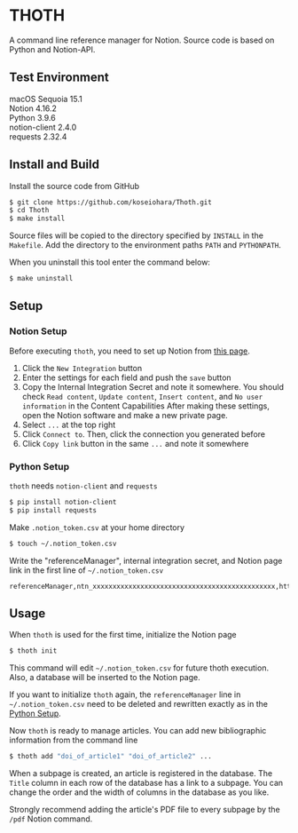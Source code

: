 # THOTH

A command line reference manager for Notion.
Source code is based on Python and Notion-API.

## Test Environment
macOS Sequoia 15.1  
Notion 4.16.2  
Python 3.9.6  
notion-client 2.4.0  
requests 2.32.4  

## Install and Build
Install the source code from GitHub
```sh
$ git clone https://github.com/koseiohara/Thoth.git
$ cd Thoth
$ make install
```
Source files will be copied to the directory specified by `INSTALL` in the `Makefile`.
Add the directory to the environment paths `PATH` and `PYTHONPATH`.  

When you uninstall this tool enter the command below:
```sh
$ make uninstall
```

## Setup
### Notion Setup
Before executing `thoth`, you need to set up Notion from [this page](https://www.notion.so/profile/integrations).
1. Click the `New Integration` button
1. Enter the settings for each field and push the `save` button
1. Copy the Internal Integration Secret and note it somewhere. You should check `Read content`, `Update content`, `Insert content`, and `No user information` in the Content Capabilities
After making these settings, open the Notion software and make a new private page.
1. Select `...` at the top right
1. Click `Connect to`. Then, click the connection you generated before
1. Click `Copy link` button in the same `...` and note it somewhere

### Python Setup<a id="PythonSetup"></a>
`thoth` needs `notion-client` and `requests`
```sh
$ pip install notion-client
$ pip install requests
```
Make `.notion_token.csv` at your home directory
```sh
$ touch ~/.notion_token.csv
```
Write the "referenceManager", internal integration secret, and Notion page link in the first line of `~/.notion_token.csv`
```csv
referenceManager,ntn_xxxxxxxxxxxxxxxxxxxxxxxxxxxxxxxxxxxxxxxxxxxxxx,https://www.notion.so/xxxxxxxxxxxxxxxxxxxxxxxxxxxxxxxxxxxxxxxxxxxxxxxxx
```

## Usage
When `thoth` is used for the first time, initialize the Notion page
```sh
$ thoth init
```
This command will edit `~/.notion_token.csv` for future thoth execution.
Also, a database will be inserted to the Notion page.  

If you want to initialize `thoth` again, the `referenceManager` line in `~/.notion_token.csv` need to be deleted and rewritten exactly as in the [Python Setup](#PythonSetup).  

Now `thoth` is ready to manage articles.
You can add new bibliographic information from the command line
```sh
$ thoth add "doi_of_article1" "doi_of_article2" ...
```
When a subpage is created, an article is registered in the database.
The `Title` column in each row of the database has a link to a subpage.
You can change the order and the width of columns in the database as you like.  

Strongly recommend adding the article's PDF file to every subpage by the `/pdf` Notion command.





